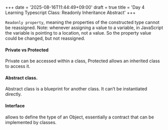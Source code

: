 +++
date = '2025-08-16T11:44:49+09:00'
draft = true
title = 'Day 4 Learning Typescript Class: Readonly Inheritance Abstract'
+++


```Readonly property```, meaning the properties of the constructed type cannot be reassigned. Note: whenever assigning a value to a variable, in JavaScript the variable is pointing to a location, not a value. So the property value could be changed, but not reassigned.

#### Private vs Protected
Private can be accessed within a class, Protected allows an inherited class to access it.

#### Abstract class.
Abstract class is a blueprint for another class. It can’t be instantiated directly.

#### Interface
allows to define the type of an Object, essentially a contract that can be implemented by classes.